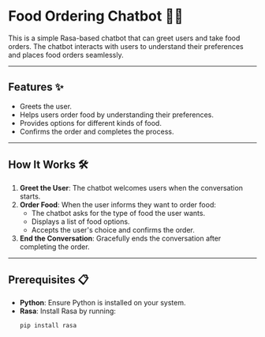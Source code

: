 # Food Ordering Chatbot 🍔🤖

This is a simple Rasa-based chatbot that can greet users and take food orders. The chatbot interacts with users to understand their preferences and places food orders seamlessly.

---

## Features ✨
- Greets the user.
- Helps users order food by understanding their preferences.
- Provides options for different kinds of food.
- Confirms the order and completes the process.

---

## How It Works 🛠️
1. **Greet the User**: The chatbot welcomes users when the conversation starts.
2. **Order Food**: When the user informs they want to order food:
   - The chatbot asks for the type of food the user wants.
   - Displays a list of food options.
   - Accepts the user's choice and confirms the order.
3. **End the Conversation**: Gracefully ends the conversation after completing the order.

---

## Prerequisites 📋
- **Python**: Ensure Python is installed on your system.
- **Rasa**: Install Rasa by running:
  ```bash
  pip install rasa
